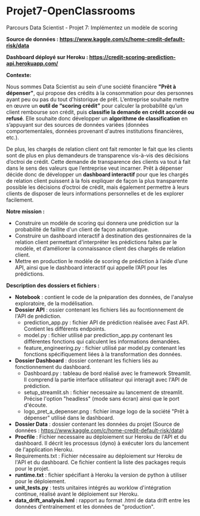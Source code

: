 # Projet7-OpenClassrooms
Parcours Data Scientist - Projet 7: Implémentez un modèle de scoring

**Source de données : https://www.kaggle.com/c/home-credit-default-risk/data**

**Dashboard déployé sur Heroku : https://credit-scoring-prediction-api.herokuapp.com/**

**Contexte:**

Nous sommes Data Scientist au sein d'une société financière **"Prêt à dépenser"**, qui propose des crédits à la consommation pour des personnes ayant peu ou pas du tout d'historique de prêt.
L’entreprise souhaite mettre en œuvre un **outil de “scoring crédit”** pour calculer la probabilité qu’un client rembourse son crédit, puis **classifie la demande en crédit accordé ou refusé**. Elle souhaite donc développer un **algorithme de classification** en s’appuyant sur des sources de données variées (données comportementales, données provenant d'autres institutions financières, etc.).

De plus, les chargés de relation client ont fait remonter le fait que les clients sont de plus en plus demandeurs de transparence vis-à-vis des décisions d’octroi de crédit. Cette demande de transparence des clients va tout à fait dans le sens des valeurs que l’entreprise veut incarner.
Prêt à dépenser décide donc de développer un **dashboard interactif** pour que les chargés de relation client puissent à la fois expliquer de façon la plus transparente possible les décisions d’octroi de crédit, mais également permettre à leurs clients de disposer de leurs informations personnelles et de les explorer facilement. 

**Notre mission :**

* Construire un modèle de scoring qui donnera une prédiction sur la probabilité de faillite d'un client de façon automatique.
* Construire un dashboard interactif à destination des gestionnaires de la relation client permettant d'interpréter les prédictions faites par le modèle, et d’améliorer la connaissance client des chargés de relation client.
* Mettre en production le modèle de scoring de prédiction à l’aide d’une API, ainsi que le dashboard interactif qui appelle l’API pour les prédictions.

**Description des dossiers et fichiers :**
* **Notebook** : contient le code de la préparation des données, de l'analyse exploratoire, de la modélisation.
* **Dossier API** : ossier contenant les fichiers liés au focntionnement de l'API de prédiction.
    * prediction_app.py : fichier API de prédiction réalisée avec Fast API. Contient les différents endpoints.
    * model.py : fichier utilisé par prediction_app.py contenant les différentes fonctions qui calculent les informations demandées.
    * feature_engineering.py : fichier utilisé par model.py contenant les fonctions spécifiquement liées à la transformation des données.
* **Dossier Dashboard** : dossier contenant les fichiers liés au fonctionnement du dashboard. 
    * Dashboard.py : tableau de bord réalisé avec le framework Streamlit. Il comprend la partie interface utilisateur qui interagit avec l'API de prédiction.
    * setup_streamlit.sh : fichier necessaire au lancement de streamlit. Précise l'option "headless" (mode sans écran) ainsi que le port d'écoute.
    * logo_pret_a_depenser.png : fichier image logo de la société "Prêt à dépenser" utilisé dans le dashboard.
* **Dossier Data** : dossier contenant les données du projet (Source de données : https://www.kaggle.com/c/home-credit-default-risk/data) 
* **Procfile** : Fichier necessaire au déploiement sur Heroku de l'API et du dashboard. Il décrit les processus (dyno) à exécuter lors du lancement de l'application Heroku.
* Requirements.txt : Fichier nécessaire au déploiement sur Heroku de l'API et du dashboard. Ce fichier contient la liste des packages requis pour le projet.
* **runtime.txt** : fichier spécifiant à Heroku la version de python à utiliser pour le déploiement. 
* **unit_tests.py** : tests unitaires intégrés au worklow d'intégration continue, réalisé avant le déploiement sur Heroku.
* **data_drift_analysis.hml** : rapport au format .html de data drift entre les données d'entraînement et les données de "production".
